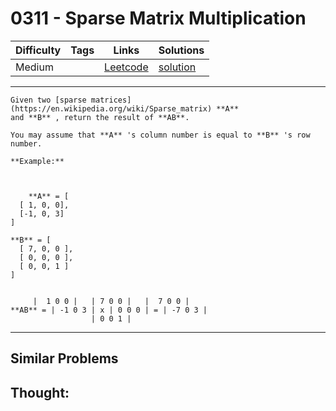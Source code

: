 # 0311 - Sparse Matrix Multiplication

Difficulty  | Tags | Links | Solutions
----------- | ---- | ----- | -----
Medium |  | [Leetcode](https://leetcode.com/problems/sparse-matrix-multiplication) | [solution](https://leetcode.com/problems/sparse-matrix-multiplication/solution/)


-----------

```
Given two [sparse matrices](https://en.wikipedia.org/wiki/Sparse_matrix) **A**
and **B** , return the result of **AB**.

You may assume that **A** 's column number is equal to **B** 's row number.

**Example:**



    **A** = [  [ 1, 0, 0],  [-1, 0, 3]]**B** = [  [ 7, 0, 0 ],  [ 0, 0, 0 ],  [ 0, 0, 1 ]]     |  1 0 0 |   | 7 0 0 |   |  7 0 0 |**AB** = | -1 0 3 | x | 0 0 0 | = | -7 0 3 |                  | 0 0 1 |
```

-----------


## Similar Problems




## Thought:
